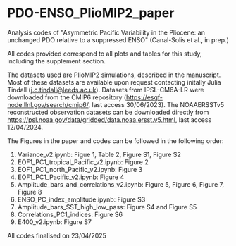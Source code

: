 # PDO-ENSO_PlioMIP2_paper
Analysis codes of "Asymmetric Pacific Variability in the Pliocene: an unchanged PDO relative to a suppressed ENSO" (Canal-Solis et al., in prep.)

All codes provided correspond to all plots and tables for this study, including the supplement section.

The datasets used are PlioMIP2 simulations, described in the manuscript. Most of these datasets are available upon request contacting initally Julia Tindall (j.c.tindall@leeds.ac.uk). Datasets from IPSL-CM6A-LR were downloaded from the CMIP6 repository (https://esgf-node.llnl.gov/search/cmip6/, last access 30/06/2023). The NOAAERSSTv5 reconstructed observation datasets can be downloaded directly from https://psl.noaa.gov/data/gridded/data.noaa.ersst.v5.html, last access 12/04/2024.

The Figures in the paper and codes can be followed in the following order:

1) Variance_v2.ipynb: Figue 1, Table 2, Figure S1, Figure S2
2) EOF1_PC1_tropical_Pacific_v2.ipynb: Figure 2
3) EOF1_PC1_north_Pacific_v2.ipynb: Figure 3
4) EOF1_PC1_Pacific_v2.ipynb: Figure 4
5) Amplitude_bars_and_correlations_v2.ipynb: Figure 5, Figure 6, Figure 7, Figure 8
6) ENSO_PC_index_amplitude.ipynb: Figure S3
7) Amplitude_bars_SST_high_low_pass: Figure S4 and Figure S5
8) Correlations_PC1_indices: Figure S6
9) E400_v2.ipynb: Figure S7

All codes finalised on 23/04/2025
